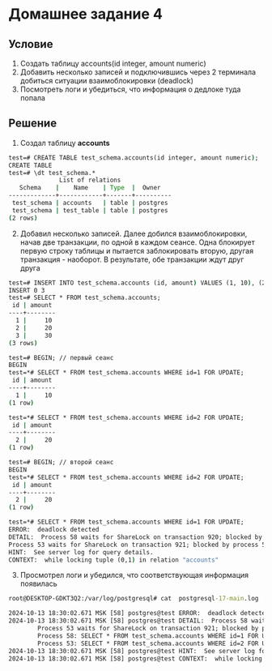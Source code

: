 # Домашнее задание 4

## Условие
1. Создать таблицу accounts(id integer, amount numeric)
2. Добавить несколько записей и подключившись через 2 терминала добиться ситуации взаимоблокировки (deadlock)
3. Посмотреть логи и убедиться, что информация о дедлоке туда попала

## Решение
1. Создал таблицу **accounts**
```cmd
test=# CREATE TABLE test_schema.accounts(id integer, amount numeric);
CREATE TABLE
test=# \dt test_schema.*
              List of relations
   Schema    |    Name    | Type  |  Owner
-------------+------------+-------+----------
 test_schema | accounts   | table | postgres
 test_schema | test_table | table | postgres
(2 rows)
```
2. Добавил несколько записей. Далее добился взаимоблокировки, начав две транзакции, по одной в каждом сеансе. Одна блокирует первую строку таблицы и пытается заблокировать вторую, другая транзакция - наоборот. В результате, обе транзакции ждут друг друга
```cmd
test=# INSERT INTO test_schema.accounts (id, amount) VALUES (1, 10), (2, 20), (3, 30);
INSERT 0 3
test=# SELECT * FROM test_schema.accounts;
 id | amount
----+--------
  1 |     10
  2 |     20
  3 |     30
(3 rows)
```
```cmd
test=# BEGIN; // первый сеанс
BEGIN
test=*# SELECT * FROM test_schema.accounts WHERE id=1 FOR UPDATE;
 id | amount
----+--------
  1 |     10
(1 row)

test=*# SELECT * FROM test_schema.accounts WHERE id=2 FOR UPDATE;
 id | amount
----+--------
  2 |     20
(1 row)
```
```cmd
test=# BEGIN; // второй сеанс
BEGIN
test=*# SELECT * FROM test_schema.accounts WHERE id=2 FOR UPDATE;
 id | amount
----+--------
  2 |     20
(1 row)

test=*# SELECT * FROM test_schema.accounts WHERE id=1 FOR UPDATE;
ERROR:  deadlock detected
DETAIL:  Process 58 waits for ShareLock on transaction 920; blocked by process 53.
Process 53 waits for ShareLock on transaction 921; blocked by process 58.
HINT:  See server log for query details.
CONTEXT:  while locking tuple (0,1) in relation "accounts"
```
3. Просмотрел логи и убедился, что соответствующая информация появилась
```cmd
root@DESKTOP-GDKT3Q2:/var/log/postgresql# cat  postgresql-17-main.log

2024-10-13 18:30:02.671 MSK [58] postgres@test ERROR:  deadlock detected // фрагмент логов
2024-10-13 18:30:02.671 MSK [58] postgres@test DETAIL:  Process 58 waits for ShareLock on transaction 920; blocked by process 53.
        Process 53 waits for ShareLock on transaction 921; blocked by process 58.
        Process 58: SELECT * FROM test_schema.accounts WHERE id=1 FOR UPDATE;
        Process 53: SELECT * FROM test_schema.accounts WHERE id=2 FOR UPDATE;
2024-10-13 18:30:02.671 MSK [58] postgres@test HINT:  See server log for query details.
2024-10-13 18:30:02.671 MSK [58] postgres@test CONTEXT:  while locking tuple (0,1) in relation "accounts"
```
